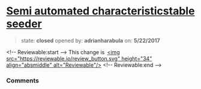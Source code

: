 # [Semi automated characteristicstable seeder](https://github.com/adrianharabula/condr/pull/117)

> state: **closed** opened by: **adrianharabula** on: **5/22/2017**



&lt;!-- Reviewable:start --&gt;
This change is [&lt;img src&#x3D;&quot;https://reviewable.io/review_button.svg&quot; height&#x3D;&quot;34&quot; align&#x3D;&quot;absmiddle&quot; alt&#x3D;&quot;Reviewable&quot;/&gt;](https://reviewable.io/reviews/adrianharabula/condr/117)
&lt;!-- Reviewable:end --&gt;


### Comments

